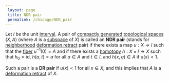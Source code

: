 ```yaml
---
 layout: page
 title: NDR pair
 permalink: /chicago/NDR_pair
---
```


Let $I$ be the unit [interval](https://defsmath.github.io/DefsMath/interval). A pair of [compactly generated](https://defsmath.github.io/DefsMath/compactly_generated) [topological spaces](https://defsmath.github.io/DefsMath/topological_space) $(X,A)$ (where $A$ is a [subspace](https://defsmath.github.io/DefsMath/subspace_topology) of $X$) is called an **NDR pair**
(stands for [neighborhood](https://defsmath.github.io/DefsMath/neighborhood) [deformation retract](https://defsmath.github.io/DefsMath/deformation_retraction) pair) if there exists a map $u:X\to I$ such that the [fiber](https://defsmath.github.io/DefsMath/fiber) $u^{-1}(0) = A$ and if there exists a [homotopy](https://defsmath.github.io/DefsMath/homotopy) $h:X\times I \to X$ such that $h_0 = \text{id}$, $h(a,t) = a$ for all $a\in A$ and $t\in I$, and $h(x,q) \in A$ if $u(x)<1$.

Such a pair is a **DR pair** if $u(x) < 1$ for all $x\in X$, and this implies that $A$ is a [deformation retract](https://defsmath.github.io/DefsMath/#######################deformation_retract) of $X$. 

